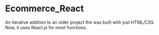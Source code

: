 # Ecommerce_React
An iterative addition to an older project the was built with just HTML/CSS. Now, it uses React.js for most functions.

